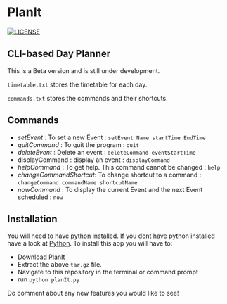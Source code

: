 # PlanIt

[![LICENSE](https://img.shields.io/badge/License-Apache%202.0-blue.svg)](https://github.com/Arhaan/PlanIt/blob/master/LICENSE)

## CLI-based Day Planner

This is a Beta version and is still under development.

`timetable.txt` stores the timetable for each day.

`commands.txt` stores the commands and their shortcuts.

## Commands

* _setEvent_ : To set a new Event : `setEvent Name startTime EndTime`
* _quitCommand_ : To quit the program : `quit`
* _deleteEvent_ : Delete an event : `deleteCommand eventStartTime`
* displayCommand : display an event :  `displayCommand`
* _helpCommand_ : To get help. This command cannot be changed : `help`
* _changeCommandShortcut_: To change shortcut to a command : `changeCommand commandName shortcutName`
* _nowCommand_ : To display the current Event and the next Event scheduled : `now`

## Installation

You will need to have python installed. If you dont have python installed have a look at [Python](https://www.python.org/downloads/). To install this app you will have to:

* Download [PlanIt](https://github.com/Arhaan/PlanIt/archive/v1.tar.gz)
* Extract the above `tar.gz` file.
* Navigate to this repository in the terminal or command prompt
* run `python planIt.py`

Do comment about any new features you would like to see!
